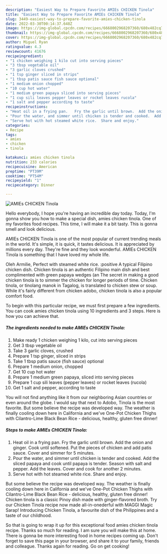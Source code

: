 ```yaml
---
description: "Easiest Way to Prepare Favorite AMIEs CHICKEN Tinola"
title: "Easiest Way to Prepare Favorite AMIEs CHICKEN Tinola"
slug: 3449-easiest-way-to-prepare-favorite-amies-chicken-tinola
date: 2022-03-30T00:14:37.648Z
image: https://img-global.cpcdn.com/recipes/6668002968207360/680x482cq70/amies-chicken-tinola-recipe-main-photo.jpg
thumbnail: https://img-global.cpcdn.com/recipes/6668002968207360/680x482cq70/amies-chicken-tinola-recipe-main-photo.jpg
cover: https://img-global.cpcdn.com/recipes/6668002968207360/680x482cq70/amies-chicken-tinola-recipe-main-photo.jpg
author: Miguel Ryan
ratingvalue: 4.3
reviewcount: 41676
recipeingredient:
- "1 chicken weighing 1 kilo cut into serving pieces"
- "3 tbsp vegetable oil"
- "3 garlic cloves crushed"
- "1 tsp ginger sliced in strips"
- "1 tbsp patis sauce fish sauce optional"
- "1 medium onion chopped"
- "10 cup hot water"
- "1 medium green papaya sliced into serving pieces"
- "1 cup sili leaves pepper leaves or rocket leaves rucola"
- "1 salt and pepper according to taste"
recipeinstructions:
- "Heat oil in a frying pan.   Fry the garlic until brown.  Add the onion and ginger.  Cook until softened.  Put the pieces of chicken and add patis sauce.  Cover and simmer for 5 minutes."
- "Pour the water, and simmer until chicken is tender and cooked.  Add the sliced papaya and cook until papaya is tender.  Season with salt and pepper.  Add the leaves.  Cover and cook for another 2 minutes."
- "Serve hot with hot steamed white rice.  Share and enjoy."
categories:
- Recipe
tags:
- amies
- chicken
- tinola

katakunci: amies chicken tinola 
nutrition: 233 calories
recipecuisine: American
preptime: "PT39M"
cooktime: "PT54M"
recipeyield: "1"
recipecategory: Dinner

---
```



![AMIEs CHICKEN Tinola](https://img-global.cpcdn.com/recipes/6668002968207360/680x482cq70/amies-chicken-tinola-recipe-main-photo.jpg)

Hello everybody, I hope you're having an incredible day today. Today, I'm gonna show you how to make a special dish, amies chicken tinola. One of my favorites food recipes. This time, I will make it a bit tasty. This is gonna smell and look delicious.

AMIEs CHICKEN Tinola is one of the most popular of current trending meals in the world. It's simple, it is quick, it tastes delicious. It is appreciated by millions every day. They're fine and they look wonderful. AMIEs CHICKEN Tinola is something that I have loved my whole life.

Oleh Armilie, Perfect with steamed white rice. :positive A typical Filipino chicken dish. Chicken tinola is an authentic Filipino main dish and best complimented with green papaya wedges (an The secret in making a good chicken tinola is to simmer the chicken for longer periods of time. Chicken tinola, or tinolang manok in Tagalog, is translated to chicken stew or soup. While it&#39;s fairly different from chicken adobo, chicken tinola is also a popular comfort food.


To begin with this particular recipe, we must first prepare a few ingredients. You can cook amies chicken tinola using 10 ingredients and 3 steps. Here is how you can achieve that.

<!--inarticleads1-->

##### The ingredients needed to make AMIEs CHICKEN Tinola:

1. Make ready 1 chicken weighing 1 kilo, cut into serving pieces
1. Get 3 tbsp vegetable oil
1. Take 3 garlic cloves, crushed
1. Prepare 1 tsp ginger, sliced in strips
1. Take 1 tbsp patis sauce (fish sauce) optional
1. Prepare 1 medium onion, chopped
1. Get 10 cup hot water
1. Prepare 1 medium green papaya, sliced into serving pieces
1. Prepare 1 cup sili leaves (pepper leaves) or rocket leaves (rucola)
1. Get 1 salt and pepper, according to taste


You will not find anything like it from our neighboring Asian countries or even around the globe. I would say that next to Adobo, Tinola is the most favorite. But some believe the recipe was developed way. The weather is finally cooling down here in California and we&#39;ve One-Pot Chicken Thighs with Cilantro-Lime Black Bean Rice - delicious, healthy, gluten free dinner! 

<!--inarticleads2-->

##### Steps to make AMIEs CHICKEN Tinola:

1. Heat oil in a frying pan.   Fry the garlic until brown.  Add the onion and ginger.  Cook until softened.  Put the pieces of chicken and add patis sauce.  Cover and simmer for 5 minutes.
1. Pour the water, and simmer until chicken is tender and cooked.  Add the sliced papaya and cook until papaya is tender.  Season with salt and pepper.  Add the leaves.  Cover and cook for another 2 minutes.
1. Serve hot with hot steamed white rice.  Share and enjoy.


But some believe the recipe was developed way. The weather is finally cooling down here in California and we&#39;ve One-Pot Chicken Thighs with Cilantro-Lime Black Bean Rice - delicious, healthy, gluten free dinner! Chicken tinola is a classic Pinoy dish made with ginger-flavored broth. Try our Chicken Tinola recipe now made all-in-onederful with MAGGI Magic Sarap! Introducing Chicken Tinola, a favourite dish of the Philippines and a taste of our childhood. 

So that is going to wrap it up for this exceptional food amies chicken tinola recipe. Thanks so much for reading. I am sure you will make this at home. There is gonna be more interesting food in home recipes coming up. Don't forget to save this page in your browser, and share it to your family, friends and colleague. Thanks again for reading. Go on get cooking!
